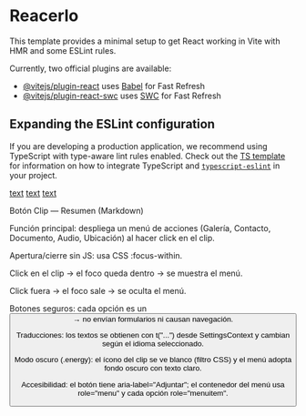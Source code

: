# Reacerlo

This template provides a minimal setup to get React working in Vite with HMR and some ESLint rules.

Currently, two official plugins are available:

- [@vitejs/plugin-react](https://github.com/vitejs/vite-plugin-react/blob/main/packages/plugin-react) uses [Babel](https://babeljs.io/) for Fast Refresh
- [@vitejs/plugin-react-swc](https://github.com/vitejs/vite-plugin-react/blob/main/packages/plugin-react-swc) uses [SWC](https://swc.rs/) for Fast Refresh

## Expanding the ESLint configuration

If you are developing a production application, we recommend using TypeScript with type-aware lint rules enabled. Check out the [TS template](https://github.com/vitejs/vite/tree/main/packages/create-vite/template-react-ts) for information on how to integrate TypeScript and [`typescript-eslint`](https://typescript-eslint.io) in your project.

[text](d:/ChatContext_explicado.md)
[text](d:/Checklist_chat_persistencia.md)
[text](d:/Explicacion_app_para_niña_8.md)

Botón Clip — Resumen (Markdown)

Función principal: despliega un menú de acciones (Galería, Contacto, Documento, Audio, Ubicación) al hacer click en el clip.

Apertura/cierre sin JS: usa CSS :focus-within.

Click en el clip → el foco queda dentro → se muestra el menú.

Click fuera → el foco sale → se oculta el menú.

Botones seguros: cada opción es un <button type="button"> → no envían formularios ni causan navegación.

Traducciones: los textos se obtienen con t("...") desde SettingsContext y cambian según el idioma seleccionado.

Modo oscuro (.energy): el ícono del clip se ve blanco (filtro CSS) y el menú adopta fondo oscuro con texto claro.

Accesibilidad: el botón tiene aria-label="Adjuntar"; el contenedor del menú usa role="menu" y cada opción role="menuitem".
